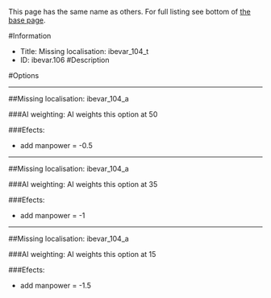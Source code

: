 This page has the same name as others. For full listing see bottom of [the base page](missing_localisation_ibevar_104.md).

#Information
 - Title: Missing localisation: ibevar_104_t
 - ID: ibevar.106
#Description

#Options

___
##Missing localisation: ibevar_104_a

###AI weighting:
AI weights this option at 50


###Efects:<ul><li>add manpower = -0.5</li></ul>

___
##Missing localisation: ibevar_104_a

###AI weighting:
AI weights this option at 35


###Efects:<ul><li>add manpower = -1</li></ul>

___
##Missing localisation: ibevar_104_a

###AI weighting:
AI weights this option at 15


###Efects:<ul><li>add manpower = -1.5</li></ul>
